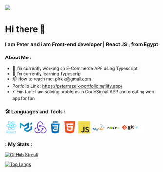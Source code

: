 # <img src="https://media.giphy.com/media/WUlplcMpOCEmTGBtBW/giphy.gif" width="70"> #

# Hi there 👋 #

### I am Peter and i am Front-end developer | React JS ,  from Egypt ###


###  About Me : ###

- 🔭 I’m currently working on E-Commerce APP  using Typescript  
- 🌱 I’m currently learning Typescript
- 📫 How to reach me: plriek@gmail.com
- Portfolio Link : https://peterrazeik-portfolio.netlify.app/
- ⚡ Fun fact: I am solving problems in CodeSignal APP  and creating web app for fun


### :hammer_and_wrench: Languages and Tools :

<div>
  <img src="https://github.com/devicons/devicon/blob/master/icons/react/react-original-wordmark.svg" title="React" alt="React" width="40" height="40"/>&nbsp;
  <img src="https://github.com/devicons/devicon/blob/master/icons/materialui/materialui-original.svg" title="Material UI" alt="Material UI" width="40" height="40"/>&nbsp;
  <img src="https://github.com/devicons/devicon/blob/master/icons/redux/redux-original.svg" title="Redux" alt="Redux " width="40" height="40"/>&nbsp;
  <img src="https://github.com/devicons/devicon/blob/master/icons/css3/css3-plain-wordmark.svg"  title="CSS3" alt="CSS" width="40" height="40"/>&nbsp;
  <img src="https://github.com/devicons/devicon/blob/master/icons/html5/html5-original.svg" title="HTML5" alt="HTML" width="40" height="40"/>&nbsp;
  <img src="https://github.com/devicons/devicon/blob/master/icons/javascript/javascript-original.svg" title="JavaScript" alt="JavaScript" width="40" height="40"/>&nbsp;
 <img src="https://github.com/devicons/devicon/blob/master/icons/mysql/mysql-original-wordmark.svg" title="MySQL"  alt="MySQL" width="40" height="40"/>&nbsp;
  <img src="https://github.com/devicons/devicon/blob/master/icons/nodejs/nodejs-original-wordmark.svg" title="NodeJS" alt="NodeJS" width="40" height="40"/>&nbsp;
 <img src="https://github.com/devicons/devicon/blob/master/icons/git/git-original-wordmark.svg" title="Git" **alt="Git" width="40" height="40"/>
   <img src="https://github.com/devicons/devicon/blob/master/icons/tailwindcss/tailwindcss-original-wordmark.svg" title="tailwindcss" **alt="tailwindcss" width="40" height="40"/>
</div>

### : My Stats :

[![GitHub Streak](https://streak-stats.demolab.com?user=PeterRizek009&theme=dark)](https://git.io/streak-stats)


[![Top Langs](https://github-readme-stats.vercel.app/api/top-langs/?username=PeterRizek009)](https://github.com/anuraghazra/github-readme-stats)







